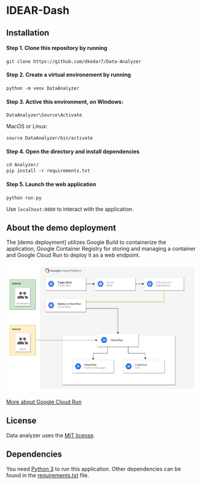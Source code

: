 # IDEAR-Dash


## Installation

#### Step 1. Clone this repository by running

    git clone https://github.com/dkedar7/Data-Analyzer
    
#### Step 2. Create a virtual environement by running

    python -m venv DataAnalyzer
        
#### Step 3. Active this environment, on Windows:

    DataAnalyzer\Source\Activate

MacOS or Linux:

    source DataAnalyzer/bin/activate
    
#### Step 4. Open the directory and install dependencies

    cd Analyzer/
    pip install -r requirements.txt
    
#### Step 5. Launch the web application

    python run.py
    
Use `localhost:8080` to interact with the application.

## About the demo deployment

The [demo deployment] utilizes Google Build to containerize the application, Google Container Registry for storing and managing a container and Google Cloud Run to deploy it as a web endpoint.

![Cloud Run Architecture](https://github.com/dkedar7/Data-Analyzer/blob/master/Analyzer/assets/architecture.png?raw=true)

[More about Google Cloud Run](https://cloud.google.com/run/docs/)


## License
Data analyzer uses the [MIT license](https://github.com/dkedar7/IDEAR-Dash/blob/master/LICENSE).

## Dependencies

You need [Python 3](https://python3statement.org/) to run this application. Other dependencies can be found in the [requirements.txt](https://github.com/dkedar7/IDEAR-Dash/blob/master/Analyzer/requirements.txt) file.
